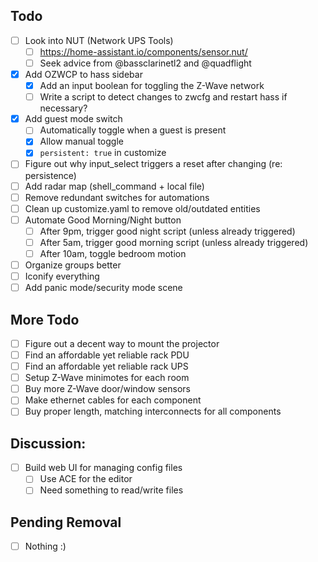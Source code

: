 ## Todo

- [ ] Look into NUT (Network UPS Tools)
  - [ ] https://home-assistant.io/components/sensor.nut/
  - [ ] Seek advice from @bassclarinetl2 and @quadflight
- [x] Add OZWCP to hass sidebar
  - [x] Add an input boolean for toggling the Z-Wave network
  - [ ] Write a script to detect changes to zwcfg and restart hass if necessary?
- [x] Add guest mode switch
  - [ ] Automatically toggle when a guest is present
  - [x] Allow manual toggle
  - [x] `persistent: true` in customize
- [ ] Figure out why input_select triggers a reset after changing (re: persistence)
- [ ] Add radar map (shell_command + local file)
- [ ] Remove redundant switches for automations
- [ ] Clean up customize.yaml to remove old/outdated entities
- [ ] Automate Good Morning/Night button
  - [ ] After 9pm, trigger good night script (unless already triggered)
  - [ ] After 5am, trigger good morning script (unless already triggered)
  - [ ] After 10am, toggle bedroom motion
- [ ] Organize groups better
- [ ] Iconify everything
- [ ] Add panic mode/security mode scene

## More Todo
- [ ] Figure out a decent way to mount the projector
- [ ] Find an affordable yet reliable rack PDU
- [ ] Find an affordable yet reliable rack UPS
- [ ] Setup Z-Wave minimotes for each room
- [ ] Buy more Z-Wave door/window sensors
- [ ] Make ethernet cables for each component
- [ ] Buy proper length, matching interconnects for all components

## Discussion:

- [ ] Build web UI for managing config files
  - [ ] Use ACE for the editor
  - [ ] Need something to read/write files

## Pending Removal

- [ ] Nothing :)
